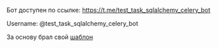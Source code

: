 Бот доступен по ссылке: https://t.me/test_task_sqlalchemy_celery_bot

Username: @test_task_sqlalchemy_celery_bot

За основу брал свой [шаблон](https://github.com/D4eNst/pattern_aiogramV3bot)
